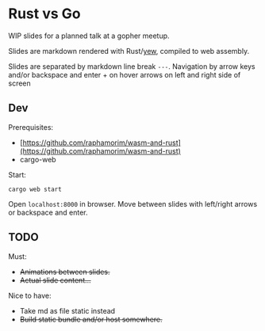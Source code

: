 # Rust vs Go

WIP slides for a planned talk at a gopher meetup.

Slides are markdown rendered with Rust/[yew](https://github.com/DenisKolodin/yew),
compiled to web assembly.

Slides are separated by markdown line break `---`.
Navigation by arrow keys and/or backspace and enter + on hover arrows on left and right side of screen

## Dev

Prerequisites:

- [https://github.com/raphamorim/wasm-and-rust](https://github.com/raphamorim/wasm-and-rust)
- cargo-web

Start:

```
cargo web start
```

Open `localhost:8000` in browser. Move between slides with left/right arrows or backspace and enter.

## TODO

Must:

- ~~Animations between slides.~~
- ~~Actual slide content...~~

Nice to have:

- Take md as file static instead
- ~~Build static bundle and/or host somewhere.~~
